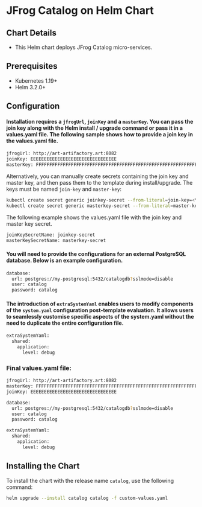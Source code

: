 # JFrog Catalog on Helm Chart

## Chart Details

* This Helm chart deploys JFrog Catalog micro-services.

## Prerequisites

* Kubernetes 1.19+
* Helm 3.2.0+

## Configuration

#### Installation requires a `jfrogUrl`, `joinKey` and a `masterKey`. You can pass the join key along with the Helm install / upgrade command or pass it in a values.yaml file. The following sample shows how to provide a join key in the values.yaml file.

```bash
jfrogUrl: http://art-artifactory.art:8082
joinKey: EEEEEEEEEEEEEEEEEEEEEEEEEEEEEEEE
masterKey: FFFFFFFFFFFFFFFFFFFFFFFFFFFFFFFFFFFFFFFFFFFFFFFFFFFFFFFFFFFFFFFF
```

Alternatively, you can manually create secrets containing the join key and master key, and then pass them to the template during install/upgrade. The keys must be named `join-key` and `master-key`:

```bash
kubectl create secret generic joinkey-secret --from-literal=join-key=<YOUR_PREVIOUSLY_RETRIEVED_JOIN_KEY>
kubectl create secret generic masterkey-secret --from-literal=master-key=<YOUR_PREVIOUSLY_RETRIEVED_MASTER_KEY>
```

The following example shows the values.yaml file with the join key and master key secret.

```bash
joinKeySecretName: joinkey-secret
masterKeySecretName: masterkey-secret
```

#### You will need to provide the configurations for an external PostgreSQL database. Below is an example configuration.

```bash
database:
  url: postgres://my-postgresql:5432/catalogdb?sslmode=disable
  user: catalog
  password: catalog
```

#### The introduction of `extraSystemYaml` enables users to modify components of the `system.yaml` configuration post-template evaluation. It allows users to seamlessly customise specific aspects of the system.yaml without the need to duplicate the entire configuration file.

```bash
extraSystemYaml:
  shared:
    application:
      level: debug
```

### Final values.yaml file:

```bash
jfrogUrl: http://art-artifactory.art:8082
masterKey: FFFFFFFFFFFFFFFFFFFFFFFFFFFFFFFFFFFFFFFFFFFFFFFFFFFFFFFFFFFFFFFF
joinKey: EEEEEEEEEEEEEEEEEEEEEEEEEEEEEEEE

database:
  url: postgres://my-postgresql:5432/catalogdb?sslmode=disable
  user: catalog
  password: catalog

extraSystemYaml:
  shared:
    application:
      level: debug
```

## Installing the Chart

To install the chart with the release name `catalog`, use the following command:

```bash
helm upgrade --install catalog catalog -f custom-values.yaml
```